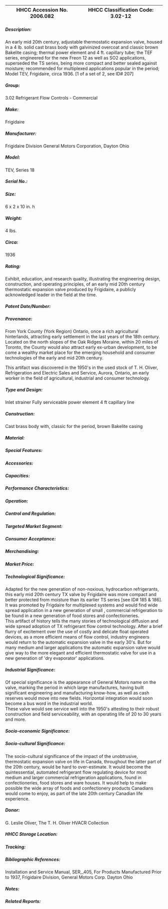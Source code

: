 | **HHCC Accession No. 2006.082** |**HHCC Classification Code:  3.02-12**|
| ----------- | ----------- |
##### Description:
An early mid 20th century, adjustable thermostatic expansion valve, housed in a 4 lb. solid cast brass body with galvinized overcoat and classic brown Bakelite casing; thermal power element and 4 ft. capillary tube; the TEF series, engineered for the new Freon 12 as well as SO2 applications, superseded the TS series, being more compact and better sealed against moisture; recommended for multiplexed applications popular in the period; Model TEV, Frigidaire, circa 1936. [1 of a set of 2, see ID# 207]
##### Group:
3.02 Refrigerant Flow Controls - Commercial

##### Make:
Frigidaire

##### Manufacturer:
Frigidaire Division General Motors Corporation, Dayton Ohio

##### Model:
TEV, Series 18

##### Serial No.:


##### Size:
6 x 2 x 10 in. h

##### Weight:
4 lbs.

##### Circa:
1936

##### Rating:
Exhibit, education, and research quality, illustrating the engineering design, construction, and operating principles, of an early mid 20th century thermostatic expansion valve produced by Frigidaire, a publicly acknowledged leader in the field at the time.

##### Patent Date/Number:


##### Provenance:
From York County (York Region) Ontario, once a rich agricultural hinterlands, attracting early settlement in the last years of the 18th century. Located on the north slopes of the Oak Ridges Moraine, within 20 miles of Toronto, the County would also attract early ex-urban development, to be come a wealthy market place for the emerging household and consumer technologies of the early and mid 20th century. 

This artifact was discovered in the 1950's in the used stock of T. H. Oliver, Refrigeration and Electric Sales and Service, Aurora, Ontario, an early worker in the field of agricultural, industrial and consumer technology.

##### Type and Design:
Inlet strainer
Fully serviceable power element
4 ft capillary line

##### Construction:
Cast brass body with, classic for the period, brown Bakelite casing

##### Material:


##### Special Features:


##### Accessories:


##### Capacities:


##### Performance Characteristics:


##### Operation:


##### Control and Regulation:


##### Targeted Market Segment:


##### Consumer Acceptance:


##### Merchandising:


##### Market Price:


##### Technological Significance:
Adapted for the new generation of non-noxious, hydrocarbon refrigerants, this early mid 20th century TX valve by Frigidaire was more compact and better protected from moisture than its earlier TS series [see ID# 185 & 186]. It was promoted by Frigdaire for multiplexed systems and would find wide spread application in a new generation of small , commercial refrigeration to be found in a new generation of food stores and confectioneries.  
This artifact of history tells the many stories of  technological diffusion and wide spread adoption of TX refrigerant flow control technology. After a brief flurry of excitement over the use of costly and delicate float operated devices, as a more efficient means of flow control, industry engineers would return to the automatic expansion valve in the early 30's. But for many medium and larger applications the automatic expansion valve would give way to the more elegant and efficient thermostatic valve for use in a new generation of 'dry evaporator' applications.

##### Industrial Significance:
Of special significance is the appearance of General Motors name on the valve, marking the period in which large manufactures, having built significant engineering and manufacturing know-how, as well as cash reserves would move into new fields. Horizontal integration would soon become a bus word in the industrial world.   
These valve would see service well into the 1950's attesting to their robust construction and field serviceability, with an operating life of 20 to 30 years and more.

##### Socio-economic Significance:


##### Socio-cultural Significance:
The socio-cultural significance of the impact of the unobtrusive, thermostatic  expansion valve on life in Canada, throughout the latter part of the 20th century, would be hard to over-estimate. 
It would become the quintessential, automated refrigerant flow regulating device for most medium and larger commercial refrigeration applications, found in confectioneries, food stores and ware houses. It would help to make possible the wide array of foods and confectionery products Canadians would come to enjoy, as part of the late 20th century Canadian life experience.

##### Donor:
G. Leslie Oliver, The T. H. Oliver HVACR Collection

##### HHCC Storage Location:


##### Tracking:


##### Bibliographic References:
Installation and Service Manual, SER,_405, For Products Manufactured Prior to 1937, Frigidaire Division, General Motors Corp. Dayton Ohio

##### Notes:


##### Related Reports:

